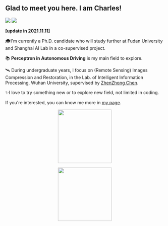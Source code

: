 ## Glad to meet you here. I am Charles! &nbsp;

 ![](https://visitor-badge.glitch.me/badge?page_id=Charrrrrlie.Charrrrrlie&style=flat-square&color=0088cc) ![](https://komarev.com/ghpvc/?username=Charrrrrlie)

**[update in 2021.11.11]**

🎓I'm currently a Ph.D. candidate who will study further at Fudan University and Shanghai AI Lab in a co-supervised project. 

📚 **Perceptron in Autonomous Driving** is my main field to explore.

🛰 During undergraduate years, I focus on (Remote Sensing) Images Compression and Restoration, in the Lab. of Intelligent Information Processing, Wuhan University, supervised by [ZhenZhong Chen](iip.whu.edu.cn). 

✨I love to try something new or to explore new field, not limited in coding.

If you're interested, you can know me more in [my page](https://charrrrrlie.github.io/).


<p align="center">
  <img align='ceneter' height="170em" src="https://github-readme-stats.vercel.app/api/top-langs/?username=Charrrrrlie&layout=compact&bg_color=DFE1E3"/>
 </p>

<p align="center">
  <img align='center' height="170em" src="https://github-readme-stats.vercel.app/api?username=Charrrrrlie&hide=issues&show_icons=true &bg_color=DFE1E3"/>
</p>





